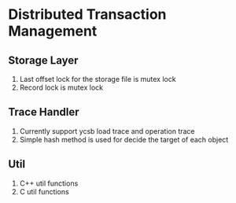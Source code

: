 # Distributed Transaction Management

## Storage Layer
1. Last offset lock for the storage file is mutex lock
2. Record lock is mutex lock 

## Trace Handler
1. Currently support ycsb load trace and operation trace
2. Simple hash method is used for decide the target of each object

## Util
1. C++ util functions
2. C util functions
